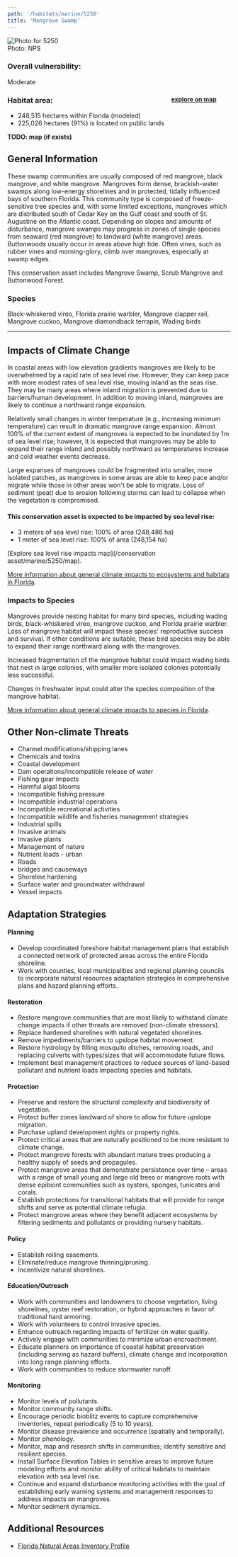 ```yaml
---
path: '/habitats/marine/5250'
title: 'Mangrove Swamp'
---
```


<content-header icon="mangrove_swamp" title="Mangrove Swamp"></content-header>

<div id="TopSection">

<div class="header-photo"><img src="5250.jpg" alt="Photo for 5250"/>
<figcaption>Photo: NPS</figcaption></div>

<div>

### Overall vulnerability:

<div class="vulnerability vulnerability-moderate">Moderate</div>

<h3>Habitat area: 
<a href="/habitats/marine/5250/map" style="float:right;font-size:smaller;margin-right: 2rem;">
<fa-icon name="map"></fa-icon>
explore on map
</a>
</h3>

-   248,515 hectares within Florida (modeled)
-   225,026 hectares (91%) is located on public lands

</div>
</div>

**TODO: map (if exists)**

## General Information

These swamp communities are usually composed of red mangrove, black mangrove, and white mangrove. Mangroves form dense, brackish-water swamps along low-energy shorelines and in protected, tidally influenced bays of southern Florida. This community type is composed of freeze-sensitive tree species and, with some limited exceptions, mangroves which are distributed south of Cedar Key on the Gulf coast and south of St. Augustine on the Atlantic coast. Depending on slopes and amounts of disturbance, mangrove swamps may progress in zones of single species from seaward (red mangrove) to landward (white mangrove) areas. Buttonwoods usually occur in areas above high tide. Often vines, such as rubber vines and morning-glory, climb over mangroves, especially at swamp edges.

This conservation asset includes Mangrove Swamp, Scrub Mangrove and Buttonwood Forest.



### Species

Black-whiskered vireo, Florida prairie warbler,  Mangrove clapper rail, Mangrove cuckoo, Mangrove diamondback terrapin, Wading birds

<hr />

## Impacts of Climate Change

In coastal areas with low elevation gradients mangroves are likely to be overwhelmed by a rapid rate of sea level rise.  However, they can keep pace with more modest rates of sea level rise, moving inland as the seas rise.  They may be many areas where inland migration is prevented due to barriers/human development.  In addition to moving inland, mangroves are likely to continue a northward range expansion.  

Relatively small changes in winter temperature (e.g., increasing minimum temperature) can result in dramatic mangrove range expansion.   Almost 100% of the current extent of mangroves is expected to be inundated by 1m of sea level rise; however, it is expected that mangroves may be able to expand their range inland and possibly northward as temperatures increase and cold weather events decrease. 

Large expanses of mangroves could be fragmented into smaller, more isolated patches, as mangroves in some areas are able to keep pace and/or migrate while those in other areas won't be able to migrate.  Loss of sediment (peat) due to erosion following storms can lead to collapse when the vegetation is compromised.


#### This conservation asset is expected to be impacted by sea level rise:

- 3 meters of sea level rise: 100% of area (248,486 ha)
- 1 meter of sea level rise: 100% of area (248,154 ha)

[Explore sea level rise impacts map](/conservation asset/marine/5250/map).


[More information about general climate impacts to ecosystems and habitats in Florida](/impacts/habitats).

### Impacts to Species

Mangroves provide nesting habitat for many bird species, including wading birds, black-whiskered vireo, mangrove cuckoo, and Florida prairie warbler.  Loss of mangrove habitat will impact these species' reproductive success and survival.   If other conditions are suitable, these bird species may be able to expand their range northward along with the mangroves.  

Increased fragmentation of the mangrove habitat could impact wading birds that nest in large colonies, with smaller more isolated colonies potentially less successful.  

Changes in freshwater input could alter the species composition of the mangrove habitat.

[More information about general climate impacts to species in Florida](/impacts/species).

## Other Non-climate Threats

-	Channel modifications/shipping lanes
-	Chemicals and toxins
-	Coastal development
-	Dam operations/incompatible release of water
-	Fishing gear impacts
-	Harmful algal blooms
-	Incompatible fishing pressure
-	Incompatible industrial operations
-	Incompatible recreational activities
-	Incompatible wildlife and fisheries management strategies
-	Industrial spills
-	Invasive animals
-	Invasive plants
-	Management of nature
-	Nutrient loads - urban
-	Roads
-	bridges and causeways
-	Shoreline hardening
-	Surface water and groundwater withdrawal
-	Vessel impacts


## Adaptation Strategies

#### Planning

- Develop coordinated foreshore habitat management plans that establish a connected network of protected areas across the entire Florida shoreline.
- Work with counties, local municipalities and regional planning councils to incorporate natural resources adaptation strategies in comprehensive plans and hazard planning efforts.


#### Restoration

- Restore mangrove communities that are most likely to withstand climate change impacts if other threats are removed (non-climate stressors).
- Replace hardened shorelines with natural vegetated shorelines.
- Remove impediments/barriers to upslope habitat movement.
- Restore hydrology by filling mosquito ditches, removing roads, and replacing culverts with types/sizes that will accommodate future flows.
- Implement best management practices to reduce sources of land-based pollutant and nutrient loads impacting species and habitats.


#### Protection

- Preserve and restore the structural complexity and biodiversity of vegetation.
- Protect buffer zones landward of shore to allow for future upslope migration.
- Purchase upland development rights or property rights.
- Protect critical areas that are naturally positioned to be more resistant to climate change.
- Protect mangrove forests with abundant mature trees producing a healthy supply of seeds and propagules.
- Protect mangrove areas that demonstrate persistence over time – areas with a range of small young and large old trees or mangrove roots with dense epibiont communities such as oysters, sponges, tunicates and corals.
- Establish protections for transitional habitats that will provide for range shifts and serve as potential climate refugia.
- Protect mangrove areas where they benefit adjacent ecosystems by filtering sediments and pollutants or providing nursery habitats.


#### Policy

- Establish rolling easements.
- Eliminate/reduce mangrove thinning/pruning.
- Incentivize natural shorelines.


#### Education/Outreach

- Work with communities and landowners to choose vegetation, living shorelines, oyster reef restoration, or hybrid approaches in favor of traditional hard armoring.
- Work with volunteers to control invasive species.
- Enhance outreach regarding impacts of fertilizer on water quality.
- Actively engage with communities to minimize urban encroachment.
- Educate planners on importance of coastal habitat preservation (including serving as hazard buffers), climate change and incorporation into long range planning efforts.
- Work with communities to reduce stormwater runoff.


#### Monitoring

- Monitor levels of pollutants.
- Monitor community range shifts.
- Encourage periodic bioblitz events to capture comprehensive inventories, repeat periodically (5 to 10 years).
- Monitor disease prevalence and occurrence (spatially and temporally).
- Monitor phenology.
- Monitor, map  and research shifts in communities; identify sensitive and resilient species.
- Install Surface Elevation Tables in sensitive areas to improve future modeling efforts and monitor ability of critical habitats to maintain elevation with sea level rise.
- Continue and expand disturbance monitoring activities with the goal of establishing early warning systems and management responses to address impacts on mangroves.
- Monitor sediment dynamics.




## Additional Resources

 - [Florida Natural Areas Inventory Profile](http://www.fnai.org/PDF/NC/Mangrove_Swamp_Final_2010.pdf)
